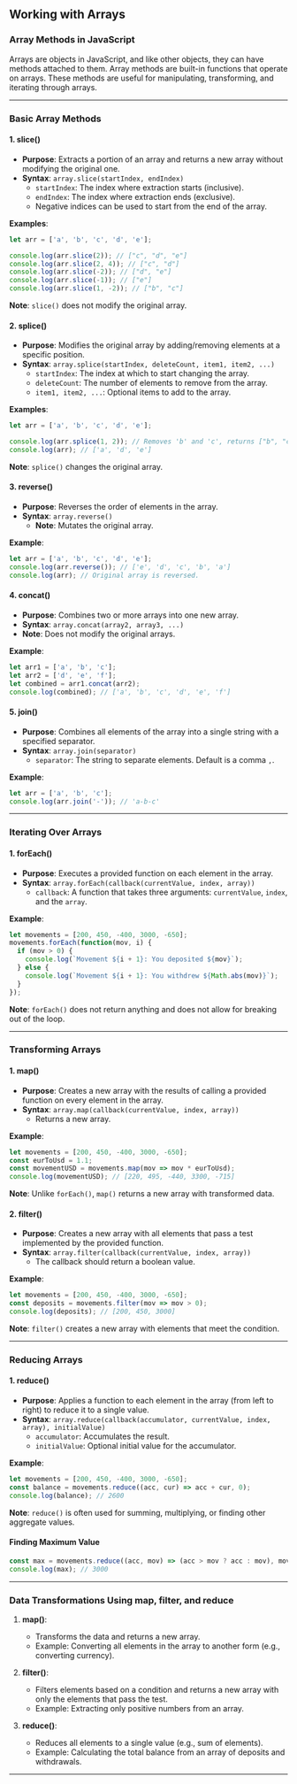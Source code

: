 ## Working with Arrays

### **Array Methods in JavaScript**

Arrays are objects in JavaScript, and like other objects, they can have methods attached to them. Array methods are built-in functions that operate on arrays. These methods are useful for manipulating, transforming, and iterating through arrays.

---

### **Basic Array Methods**

#### **1. slice()**
- **Purpose**: Extracts a portion of an array and returns a new array without modifying the original one.
- **Syntax**: `array.slice(startIndex, endIndex)`
  - `startIndex`: The index where extraction starts (inclusive).
  - `endIndex`: The index where extraction ends (exclusive).
  - Negative indices can be used to start from the end of the array.

**Examples**:
```javascript
let arr = ['a', 'b', 'c', 'd', 'e'];

console.log(arr.slice(2)); // ["c", "d", "e"]
console.log(arr.slice(2, 4)); // ["c", "d"]
console.log(arr.slice(-2)); // ["d", "e"]
console.log(arr.slice(-1)); // ["e"]
console.log(arr.slice(1, -2)); // ["b", "c"]
```

**Note**: `slice()` does not modify the original array.

#### **2. splice()**
- **Purpose**: Modifies the original array by adding/removing elements at a specific position.
- **Syntax**: `array.splice(startIndex, deleteCount, item1, item2, ...)`
  - `startIndex`: The index at which to start changing the array.
  - `deleteCount`: The number of elements to remove from the array.
  - `item1, item2, ...`: Optional items to add to the array.

**Examples**:
```javascript
let arr = ['a', 'b', 'c', 'd', 'e'];

console.log(arr.splice(1, 2)); // Removes 'b' and 'c', returns ["b", "c"]
console.log(arr); // ['a', 'd', 'e']
```

**Note**: `splice()` changes the original array.

#### **3. reverse()**
- **Purpose**: Reverses the order of elements in the array.
- **Syntax**: `array.reverse()`
  - **Note**: Mutates the original array.

**Example**:
```javascript
let arr = ['a', 'b', 'c', 'd', 'e'];
console.log(arr.reverse()); // ['e', 'd', 'c', 'b', 'a']
console.log(arr); // Original array is reversed.
```

#### **4. concat()**
- **Purpose**: Combines two or more arrays into one new array.
- **Syntax**: `array.concat(array2, array3, ...)`
- **Note**: Does not modify the original arrays.

**Example**:
```javascript
let arr1 = ['a', 'b', 'c'];
let arr2 = ['d', 'e', 'f'];
let combined = arr1.concat(arr2);
console.log(combined); // ['a', 'b', 'c', 'd', 'e', 'f']
```

#### **5. join()**
- **Purpose**: Combines all elements of the array into a single string with a specified separator.
- **Syntax**: `array.join(separator)`
  - `separator`: The string to separate elements. Default is a comma `,`.

**Example**:
```javascript
let arr = ['a', 'b', 'c'];
console.log(arr.join('-')); // 'a-b-c'
```

---

### **Iterating Over Arrays**

#### **1. forEach()**
- **Purpose**: Executes a provided function on each element in the array.
- **Syntax**: `array.forEach(callback(currentValue, index, array))`
  - `callback`: A function that takes three arguments: `currentValue`, `index`, and the `array`.

**Example**:
```javascript
let movements = [200, 450, -400, 3000, -650];
movements.forEach(function(mov, i) {
  if (mov > 0) {
    console.log(`Movement ${i + 1}: You deposited ${mov}`);
  } else {
    console.log(`Movement ${i + 1}: You withdrew ${Math.abs(mov)}`);
  }
});
```

**Note**: `forEach()` does not return anything and does not allow for breaking out of the loop.

---

### **Transforming Arrays**

#### **1. map()**
- **Purpose**: Creates a new array with the results of calling a provided function on every element in the array.
- **Syntax**: `array.map(callback(currentValue, index, array))`
  - Returns a new array.
  
**Example**:
```javascript
let movements = [200, 450, -400, 3000, -650];
const eurToUsd = 1.1;
const movementUSD = movements.map(mov => mov * eurToUsd);
console.log(movementUSD); // [220, 495, -440, 3300, -715]
```

**Note**: Unlike `forEach()`, `map()` returns a new array with transformed data.

#### **2. filter()**
- **Purpose**: Creates a new array with all elements that pass a test implemented by the provided function.
- **Syntax**: `array.filter(callback(currentValue, index, array))`
  - The callback should return a boolean value.
  
**Example**:
```javascript
let movements = [200, 450, -400, 3000, -650];
const deposits = movements.filter(mov => mov > 0);
console.log(deposits); // [200, 450, 3000]
```

**Note**: `filter()` creates a new array with elements that meet the condition.

---

### **Reducing Arrays**

#### **1. reduce()**
- **Purpose**: Applies a function to each element in the array (from left to right) to reduce it to a single value.
- **Syntax**: `array.reduce(callback(accumulator, currentValue, index, array), initialValue)`
  - `accumulator`: Accumulates the result.
  - `initialValue`: Optional initial value for the accumulator.

**Example**:
```javascript
let movements = [200, 450, -400, 3000, -650];
const balance = movements.reduce((acc, cur) => acc + cur, 0);
console.log(balance); // 2600
```

**Note**: `reduce()` is often used for summing, multiplying, or finding other aggregate values.

#### **Finding Maximum Value**

```javascript
const max = movements.reduce((acc, mov) => (acc > mov ? acc : mov), movements[0]);
console.log(max); // 3000
```

---

### **Data Transformations Using map, filter, and reduce**

1. **map()**:
   - Transforms the data and returns a new array.
   - Example: Converting all elements in the array to another form (e.g., converting currency).
   
2. **filter()**:
   - Filters elements based on a condition and returns a new array with only the elements that pass the test.
   - Example: Extracting only positive numbers from an array.

3. **reduce()**:
   - Reduces all elements to a single value (e.g., sum of elements).
   - Example: Calculating the total balance from an array of deposits and withdrawals.

--- 
